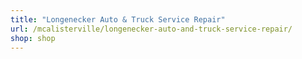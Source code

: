 ```yaml
---
title: "Longenecker Auto & Truck Service Repair"
url: /mcalisterville/longenecker-auto-and-truck-service-repair/
shop: shop
---
```

